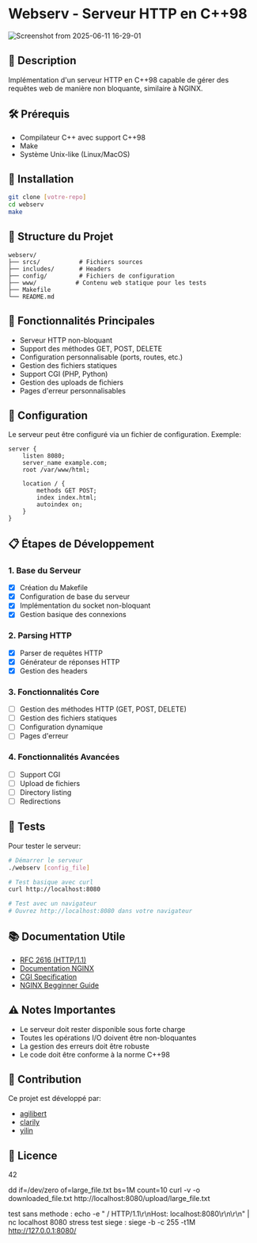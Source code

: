 # Webserv - Serveur HTTP en C++98
![Screenshot from 2025-06-11 16-29-01](https://github.com/user-attachments/assets/02049863-ac51-4032-9e0a-ff29e3d5e71d)

## 📝 Description
Implémentation d'un serveur HTTP en C++98 capable de gérer des requêtes web de manière non bloquante, similaire à NGINX.

## 🛠️ Prérequis
- Compilateur C++ avec support C++98
- Make
- Système Unix-like (Linux/MacOS)

## 🚀 Installation
```bash
git clone [votre-repo]
cd webserv
make
```

## 📂 Structure du Projet
```
webserv/
├── srcs/           # Fichiers sources
├── includes/       # Headers
├── config/         # Fichiers de configuration
├── www/           # Contenu web statique pour les tests
├── Makefile
└── README.md
```

## 🎯 Fonctionnalités Principales
- Serveur HTTP non-bloquant
- Support des méthodes GET, POST, DELETE
- Configuration personnalisable (ports, routes, etc.)
- Gestion des fichiers statiques
- Support CGI (PHP, Python)
- Gestion des uploads de fichiers
- Pages d'erreur personnalisables

## 🔧 Configuration
Le serveur peut être configuré via un fichier de configuration. Exemple:
```nginx
server {
    listen 8080;
    server_name example.com;
    root /var/www/html;
    
    location / {
        methods GET POST;
        index index.html;
        autoindex on;
    }
}
```

## 📋 Étapes de Développement

### 1. Base du Serveur
- [x] Création du Makefile
- [x] Configuration de base du serveur
- [x] Implémentation du socket non-bloquant
- [x] Gestion basique des connexions

### 2. Parsing HTTP
- [x] Parser de requêtes HTTP
- [x] Générateur de réponses HTTP
- [x] Gestion des headers

### 3. Fonctionnalités Core
- [ ] Gestion des méthodes HTTP (GET, POST, DELETE)
- [ ] Gestion des fichiers statiques
- [ ] Configuration dynamique
- [ ] Pages d'erreur

### 4. Fonctionnalités Avancées
- [ ] Support CGI
- [ ] Upload de fichiers
- [ ] Directory listing
- [ ] Redirections

## 🧪 Tests
Pour tester le serveur:
```bash
# Démarrer le serveur
./webserv [config_file]

# Test basique avec curl
curl http://localhost:8080

# Test avec un navigateur
# Ouvrez http://localhost:8080 dans votre navigateur
```

## 📚 Documentation Utile
- [RFC 2616 (HTTP/1.1)](https://tools.ietf.org/html/rfc2616)
- [Documentation NGINX](https://nginx.org/en/docs/)
- [CGI Specification](https://datatracker.ietf.org/doc/html/rfc3875)
- [NGINX Begginner Guide](https://nginx.org/en/docs/beginners_guide.html)

## ⚠️ Notes Importantes
- Le serveur doit rester disponible sous forte charge
- Toutes les opérations I/O doivent être non-bloquantes
- La gestion des erreurs doit être robuste
- Le code doit être conforme à la norme C++98

## 🤝 Contribution
Ce projet est développé par:
- [agilibert](https://github.com/Canybardeloton)
- [clarily](https://github.com/CrystxlSith)
- [yilin](https://github.com/ychun816)

## 📄 Licence
42

dd if=/dev/zero of=large_file.txt bs=1M count=10
curl -v -o downloaded_file.txt http://localhost:8080/upload/large_file.txt

test sans methode : echo -e " / HTTP/1.1\r\nHost: localhost:8080\r\n\r\n" | nc localhost 8080
stress test siege :  siege -b -c 255 -t1M http://127.0.0.1:8080/
